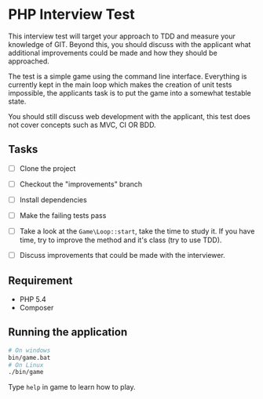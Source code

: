 # PHP Interview Test

This interview test will target your approach to TDD and measure your knowledge of GIT.
Beyond this, you should discuss with the applicant what additional improvements could be made and how they should be
approached.

The test is a simple game using the command line interface. Everything is currently kept in the main loop which makes 
the creation of unit tests impossible, the applicants task is to put the game into a somewhat testable state.

You should still discuss web development with the applicant, this test does not cover concepts such as MVC, CI OR BDD.

## Tasks

- [ ] Clone the project
- [ ] Checkout the "improvements" branch
- [ ] Install dependencies
- [ ] Make the failing tests pass
- [ ] Take a look at the ```Game\Loop::start```, take the time to study it. If you have time, try to improve the method and it's class (try to use TDD).
- [ ] Discuss improvements that could be made with the interviewer.


## Requirement

- PHP 5.4
- Composer

## Running the application

```bash
# On windows
bin/game.bat
# On Linux
./bin/game
```

Type ```help``` in game to learn how to play.